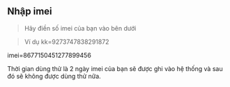 ## Nhập imei 

> Hãy điền số imei của bạn vào bên dưới

> Ví dụ kk=9273747838291872

imei=8677150451277899456

Thời gian dùng thử là 2 ngày imei của bạn sẽ được ghi vào hệ thống và sau đó sẽ không được dùng thử nữa.
